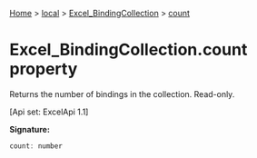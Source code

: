 [Home](./index) &gt; [local](local.md) &gt; [Excel\_BindingCollection](local.excel_bindingcollection.md) &gt; [count](local.excel_bindingcollection.count.md)

# Excel\_BindingCollection.count property

Returns the number of bindings in the collection. Read-only. 

 \[Api set: ExcelApi 1.1\]

**Signature:**
```javascript
count: number
```
